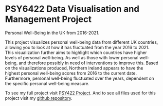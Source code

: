 # PSY6422 Data Visualisation and Management Project

Personal Well-Being in the UK from 2016-2021. 

This project visualizes personal well-being data from different UK countries, allowing you to look at how it has fluctuated from the year 2016 to 2021. This visualization further aims to highlight which countries have higher levels of personal well-being. As well as those with lower personal well-being, and therefore possibly in need of interventions to improve this. Based on the visualizations produced, Northern Ireland appears to have the highest personal well-being scores from 2016 to the current date. Furthermore, personal well-being fluctuated over the years, dependent on the specific personal well-being measure.

To see my full project visit [PSY422 Project](https://eirving1x.shinyapps.io/PSY6422Project/).
And to see all files used for this project visit my [github repository](https://github.com/eirv1x/Project.git). 